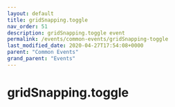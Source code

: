 ```yaml
---
layout: default
title: gridSnapping.toggle 
nav_order: 51
description: gridSnapping.toggle event
permalink: /events/common-events/gridSnapping-toggle
last_modified_date: 2020-04-27T17:54:08+0000
parent: "Common Events"
grand_parent: "Events"
---
```


# gridSnapping.toggle
